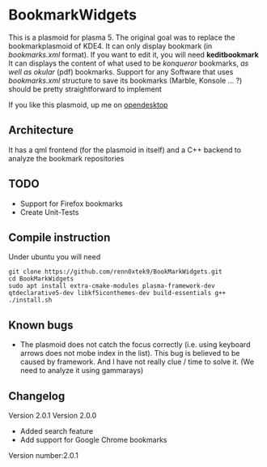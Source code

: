 # BookmarkWidgets
This is a plasmoid for plasma 5. The original goal was to replace the bookmarkplasmoid of KDE4. 
It can only display bookmark (in *bookmarks.xml* format). If you want to edit it, you will need **keditbookmark**
It can displays the content of what used to be *konqueror* bookmarks, *as well as okular* (pdf) bookmarks. 
Support for any Software that uses *bookmarks.xml* structure to save its bookmarks (Marble, Konsole ... ?) should be pretty straightforward to implement

If you like this plasmoid, up me on [opendesktop](https://www.opendesktop.org/c/1519558653)

## Architecture
It has a qml frontend (for the plasmoid in itself) and a C++ backend to analyze the bookmark repositories


## TODO 

* Support for Firefox bookmarks
* Create Unit-Tests 

## Compile instruction 
Under ubuntu you will need

    git clone https://github.com/renn0xtek9/BookMarkWidgets.git
    cd BookMarkWidgets
    sudo apt install extra-cmake-modules plasma-framework-dev qtdeclarative5-dev libkf5iconthemes-dev build-essentials g++
    ./install.sh
    
    
## Known bugs 

* The plasmoid does not catch the focus correctly (i.e. using  keyboard arrows does not mobe index in the list). This bug is believed to be caused by framework. And I have not really clue / time to solve it. (We need to analyze it using gammarays)

## Changelog 
Version 2.0.1 
Version 2.0.0
- Added search feature
- Add support for Google Chrome bookmarks 









Version number:2.0.1
